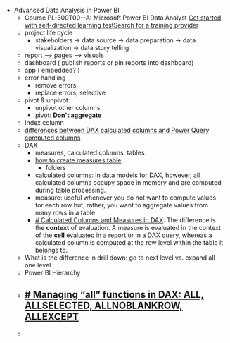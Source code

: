 - Advanced Data Analysis in Power BI
	- Course PL-300T00--A: Microsoft Power BI Data Analyst [Get started with self-directed learning test](https://learn.microsoft.com/en-us/training/courses/pl-300t00#course-syllabus)[Search for a training provider](https://learn.microsoft.com/en-us/training/courses/pl-300t00#browseAllSessionsContainer)
	- project life cycle
		- stakeholders -> data source -> data preparation -> data visualization -> data story telling
	- report --> pages --> visuals
	- dashboard ( publish reports or pin reports into dashboard)
	- app ( embedded? )
	- error handling
		- remove errors
		- replace errors, selective
	- pivot & unpivot:
		- unpivot other columns
		- pivot: **Don't aggregate**
	- Index column
	- [differences between DAX calculated columns and Power Query computed columns](https://community.fabric.microsoft.com/t5/Desktop/What-s-the-difference-between-adding-column-in-query-or-after/td-p/1701200)
	- DAX
		- measures, calculated columns, tables
		- [how to create measures table](https://www.phdata.io/blog/creating-a-measures-table-in-power-bi/)
			- folders
		- calculated columns: In data models for DAX, however, all calculated columns occupy space in memory and are computed during table processing.
		- measure: useful whenever you do not want to compute values for each row but, rather, you want to aggregate values from many rows in a table
		- [# Calculated Columns and Measures in DAX](https://www.sqlbi.com/articles/calculated-columns-and-measures-in-dax/): The difference is the **context** of evaluation. A measure is evaluated in the context of the **cell** evaluated in a report or in a DAX query, whereas a calculated column is computed at the row level within the table it belongs to.
	- What is the difference in drill down: go to next level vs. expand all one level
	- Power BI Hierarchy
	- [# Managing “all” functions in DAX: ALL, ALLSELECTED, ALLNOBLANKROW, ALLEXCEPT](https://www.sqlbi.com/articles/managing-all-functions-in-dax-all-allselected-allnoblankrow-allexcept/)
		-
	-